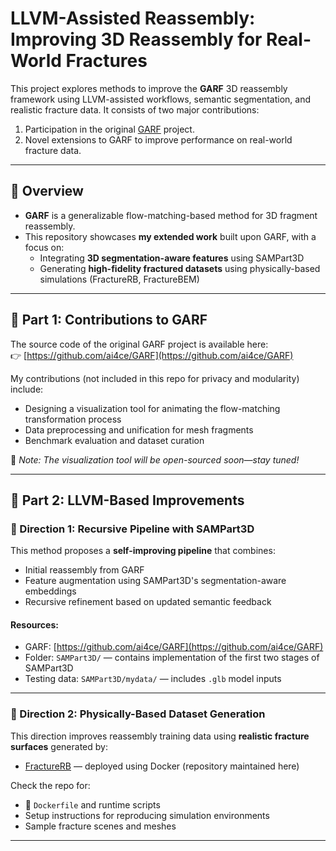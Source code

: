 # LLVM-Assisted Reassembly: Improving 3D Reassembly for Real-World Fractures

This project explores methods to improve the **GARF** 3D reassembly framework using LLVM-assisted workflows, semantic segmentation, and realistic fracture data. It consists of two major contributions:

1. Participation in the original [GARF](https://github.com/ai4ce/GARF) project.
2. Novel extensions to GARF to improve performance on real-world fracture data.

---

## 📌 Overview

- **GARF** is a generalizable flow-matching-based method for 3D fragment reassembly.
- This repository showcases **my extended work** built upon GARF, with a focus on:
  - Integrating **3D segmentation-aware features** using SAMPart3D
  - Generating **high-fidelity fractured datasets** using physically-based simulations (FractureRB, FractureBEM)

---

## 🧩 Part 1: Contributions to GARF

The source code of the original GARF project is available here:  
👉 [https://github.com/ai4ce/GARF](https://github.com/ai4ce/GARF)

My contributions (not included in this repo for privacy and modularity) include:
- Designing a visualization tool for animating the flow-matching transformation process
- Data preprocessing and unification for mesh fragments
- Benchmark evaluation and dataset curation

🚧 *Note: The visualization tool will be open-sourced soon—stay tuned!*

---

## 🔁 Part 2: LLVM-Based Improvements

### 🔷 Direction 1: Recursive Pipeline with SAMPart3D

This method proposes a **self-improving pipeline** that combines:
- Initial reassembly from GARF
- Feature augmentation using SAMPart3D's segmentation-aware embeddings
- Recursive refinement based on updated semantic feedback

#### Resources:
- GARF: [https://github.com/ai4ce/GARF](https://github.com/ai4ce/GARF)
- Folder: `SAMPart3D/` — contains implementation of the first two stages of SAMPart3D
- Testing data: `SAMPart3D/mydata/` — includes `.glb` model inputs

---

### 🔷 Direction 2: Physically-Based Dataset Generation

This direction improves reassembly training data using **realistic fracture surfaces** generated by:
- [FractureRB](https://github.com/Chenyang-Joe/FractureRB-CX) — deployed using Docker (repository maintained here)

Check the repo for:
- 🐳 `Dockerfile` and runtime scripts
- Setup instructions for reproducing simulation environments
- Sample fracture scenes and meshes

---

<!-- ## 📦 Repository Structure

```bash
LLVM-Assisted-Reassembly/
│
├── SAMPart3D/                # Semantic segmentation + 3D feature extraction
│   └── mydata/               # Sample models used for testing
│
├── fracture_demos/           # Generated samples from FractureRB/BEM
├── docker/                   # Docker environment for fracture simulation
├── scripts/                  # Run scripts, training utilities, etc.
└── README.md                 # You're here! -->
